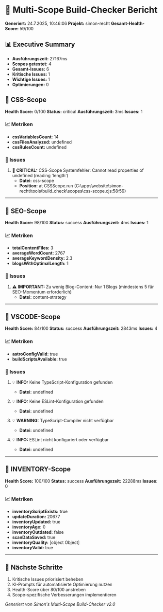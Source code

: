 # 🚀 Multi-Scope Build-Checker Bericht

**Generiert:** 24.7.2025, 10:46:06
**Projekt:** simon-recht
**Gesamt-Health-Score:** 59/100

## 📊 Executive Summary

- **Ausführungszeit:** 27167ms
- **Scopes getestet:** 4
- **Gesamt-Issues:** 6
- **Kritische Issues:** 1
- **Wichtige Issues:** 1
- **Optimierungen:** 0

## 🎯 CSS-Scope

**Health Score:** 0/100
**Status:** critical
**Ausführungszeit:** 3ms
**Issues:** 1

### 📈 Metriken

- **cssVariablesCount:** 14
- **cssFilesAnalyzed:** undefined
- **cssRulesCount:** undefined

### 🚨 Issues

1. 🚨 **CRITICAL:** CSS-Scope Systemfehler: Cannot read properties of undefined (reading 'length')
   - **Datei:** css-scope
   - **Position:**     at CSSScope.run (C:\apps\website\simon-recht\tools\build_check\scopes\css-scope.cjs:58:59)

---

## 🎯 SEO-Scope

**Health Score:** 98/100
**Status:** success
**Ausführungszeit:** 4ms
**Issues:** 1

### 📈 Metriken

- **totalContentFiles:** 3
- **averageWordCount:** 2767
- **averageKeywordDensity:** 2.3
- **blogsWithOptimalLength:** 1

### 🚨 Issues

1. ⚠️ **IMPORTANT:** Zu wenig Blog-Content: Nur 1 Blogs (mindestens 5 für SEO-Momentum erforderlich)
   - **Datei:** content-strategy

---

## 🎯 VSCODE-Scope

**Health Score:** 84/100
**Status:** success
**Ausführungszeit:** 2843ms
**Issues:** 4

### 📈 Metriken

- **astroConfigValid:** true
- **buildScriptsAvailable:** true

### 🚨 Issues

1. 💡 **INFO:** Keine TypeScript-Konfiguration gefunden
   - **Datei:** undefined

2. 💡 **INFO:** Keine ESLint-Konfiguration gefunden
   - **Datei:** undefined

3. 💡 **WARNING:** TypeScript-Compiler nicht verfügbar
   - **Datei:** undefined

4. 💡 **INFO:** ESLint nicht konfiguriert oder verfügbar
   - **Datei:** undefined

---

## 🎯 INVENTORY-Scope

**Health Score:** 100/100
**Status:** success
**Ausführungszeit:** 22288ms
**Issues:** 0

### 📈 Metriken

- **inventoryScriptExists:** true
- **updateDuration:** 20677
- **inventoryUpdated:** true
- **inventoryAge:** 0
- **inventoryOutdated:** false
- **scanDataSaved:** true
- **inventoryQuality:** [object Object]
- **inventoryValid:** true

---

## 🔗 Nächste Schritte

1. Kritische Issues priorisiert beheben
2. KI-Prompts für automatisierte Optimierung nutzen
3. Health-Score über 80/100 anstreben
4. Scope-spezifische Verbesserungen implementieren

*Generiert von Simon's Multi-Scope Build-Checker v2.0*
